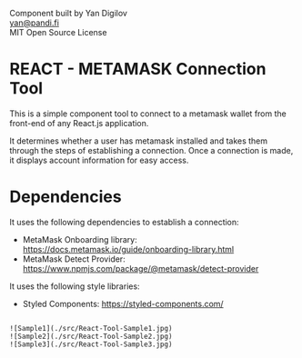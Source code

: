 Component built by Yan Digilov<br>
yan@pandi.fi<br>
MIT Open Source License

#  REACT - METAMASK Connection Tool
This is a simple component tool to connect to a metamask wallet from the front-end of
any React.js application. 

It determines whether a user has metamask installed and takes them through the steps of establishing a connection.  Once a connection is made, it displays account information for easy access.  

#  Dependencies
It uses the following dependencies to establish a connection:
-  MetaMask Onboarding library:  https://docs.metamask.io/guide/onboarding-library.html
-  MetaMask Detect Provider: https://www.npmjs.com/package/@metamask/detect-provider

It uses the following style libraries:
-  Styled Components: https://styled-components.com/

```

![Sample1](./src/React-Tool-Sample1.jpg)
![Sample2](./src/React-Tool-Sample2.jpg)
![Sample3](./src/React-Tool-Sample3.jpg)
